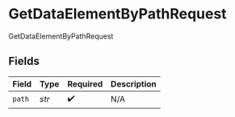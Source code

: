 # GetDataElementByPathRequest

GetDataElementByPathRequest


## Fields

| Field              | Type               | Required           | Description        |
| ------------------ | ------------------ | ------------------ | ------------------ |
| `path`             | *str*              | :heavy_check_mark: | N/A                |